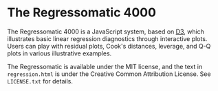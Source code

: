 
The Regressomatic 4000
======================

The Regressomatic 4000 is a JavaScript system, based on [D3](http://d3js.org/),
which illustrates basic linear regression diagnostics through interactive
plots. Users can play with residual plots, Cook's distances, leverage, and Q-Q
plots in various illustrative examples.

The Regressomatic is available under the MIT license, and the text in
`regression.html` is under the Creative Common Attribution License. See
`LICENSE.txt` for details.
